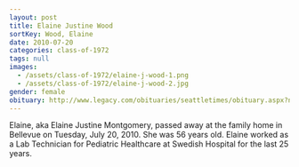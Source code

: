 ```yaml
---
layout: post
title: Elaine Justine Wood
sortKey: Wood, Elaine
date: 2010-07-20
categories: class-of-1972
tags: null
images:
  - /assets/class-of-1972/elaine-j-wood-1.png
  - /assets/class-of-1972/elaine-j-wood-2.jpg
gender: female
obituary: http://www.legacy.com/obituaries/seattletimes/obituary.aspx?n=elaine-justine-montgomery&pid=144255375
---
```

Elaine, aka Elaine Justine Montgomery, passed away at the family home in Bellevue on Tuesday, July 20, 2010. She was 56 years old. Elaine worked as a Lab Technician for Pediatric Healthcare at Swedish Hospital for the last 25 years.
